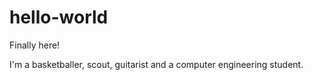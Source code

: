 # hello-world

Finally here!

I'm a basketballer, scout, guitarist and a computer engineering student.
